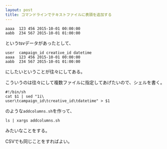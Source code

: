 ```yaml
---
layout: post
title: コマンドラインでテキストファイルに表頭を追加する
---
```


```
aaaa  123 456 2015-10-01 00:00:00
aabb  234 567 2015-10-01 01:00:00
```

というtsvデータがあったとして、

```
user  campaign_id creative_id datetime
aaaa  123 456 2015-10-01 00:00:00
aabb  234 567 2015-10-01 01:00:00
```

にしたいということが往々にしてある。

こういうのは往々にして複数ファイルに指定してあげたいので、シェルを書く。

```
#!/bin/sh
cat $1 | sed "1i\
user\tcampaign_id\tcreative_id\tdatetime" > $1
```

のような`addcolumns.sh`を作って、

```
ls | xargs addcolumns.sh
```

みたいなことをする。

CSVでも同じことをすればよい。
